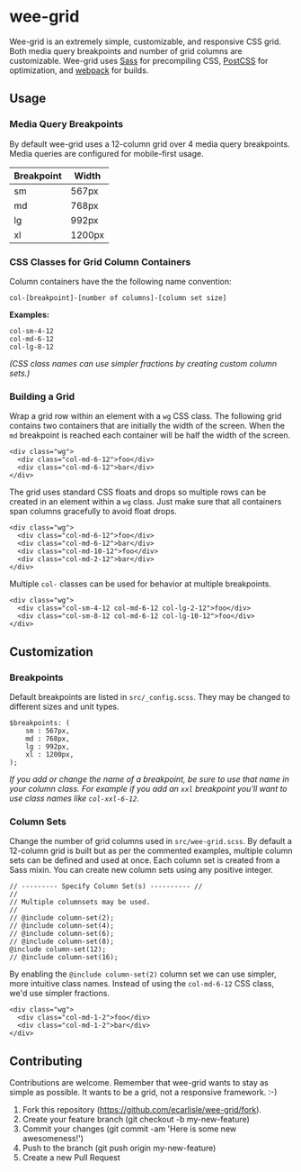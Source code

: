 # wee-grid
Wee-grid is an extremely simple, customizable, and responsive CSS grid. Both media query breakpoints and number of grid columns are customizable. Wee-grid uses [Sass](http://sass-lang.com/) for precompiling CSS, [PostCSS](https://postcss.org/) for optimization, and [webpack](https://webpack.js.org/) for builds.

## Usage

### Media Query Breakpoints
By default wee-grid uses a 12-column grid over 4 media query breakpoints. Media queries are configured for mobile-first usage.

| Breakpoint | Width  |
|------------|--------|
| sm         | 567px  |
| md         | 768px  |
| lg         | 992px  |
| xl         | 1200px |

### CSS Classes for Grid Column Containers

Column containers have the the following name convention:

`col-[breakpoint]-[number of columns]-[column set size]`

**Examples:**

```
col-sm-4-12
col-md-6-12
col-lg-8-12
```

_(CSS class names can use simpler fractions by creating custom column sets.)_


### Building a Grid

Wrap a grid row within an element with a `wg` CSS class.  The following grid contains two containers that are initially the width of the screen. When the `md` breakpoint is reached each container will be half the width of the screen.

```
<div class="wg">
  <div class="col-md-6-12">foo</div>
  <div class="col-md-6-12">bar</div>
</div>

```

The grid uses standard CSS floats and drops so multiple rows can be created in an element within a `wg` class. Just make sure that all containers span columns gracefully to avoid float drops.

```
<div class="wg">
  <div class="col-md-6-12">foo</div>
  <div class="col-md-6-12">bar</div>
  <div class="col-md-10-12">foo</div>
  <div class="col-md-2-12">bar</div>
</div>

```

Multiple `col-` classes can be used for behavior at multiple breakpoints.

```
<div class="wg">
  <div class="col-sm-4-12 col-md-6-12 col-lg-2-12">foo</div>
  <div class="col-sm-8-12 col-md-6-12 col-lg-10-12">foo</div>
</div>

```
## Customization

### Breakpoints
Default breakpoints are listed in `src/_config.scss`. They may be changed to different sizes and unit types.

```
$breakpoints: (
	sm : 567px,
	md : 768px,
	lg : 992px,
	xl : 1200px,
);
```

_If you add or change the name of a breakpoint, be sure to use that name in your column class. For example if you add an `xxl` breakpoint you'll want to use class names like `col-xxl-6-12`._

### Column Sets

Change the number of grid columns used in `src/wee-grid.scss`. By default a 12-column grid is built but as per the commented examples, multiple column sets can be defined and used at once. Each column set is created from a Sass mixin. You can create new column sets using any positive integer.

```
// --------- Specify Column Set(s) ---------- //
//
// Multiple columnsets may be used.
//
// @include column-set(2);
// @include column-set(4);
// @include column-set(6);
// @include column-set(8);
@include column-set(12);
// @include column-set(16);
```

By enabling the `@include column-set(2)` column set we can use simpler, more intuitive class names.  Instead of using the `col-md-6-12` CSS class, we'd use simpler fractions.

```
<div class="wg">
  <div class="col-md-1-2">foo</div>
  <div class="col-md-1-2">bar</div>
</div>

```

## Contributing

Contributions are welcome. Remember that wee-grid wants to stay as simple as possible. It wants to be a grid, not a responsive framework. :-)

1. Fork this repository (https://github.com/ecarlisle/wee-grid/fork).
2. Create your feature branch (git checkout -b my-new-feature)
3. Commit your changes (git commit -am 'Here is some new awesomeness!')
4. Push to the branch (git push origin my-new-feature)
5. Create a new Pull Request
